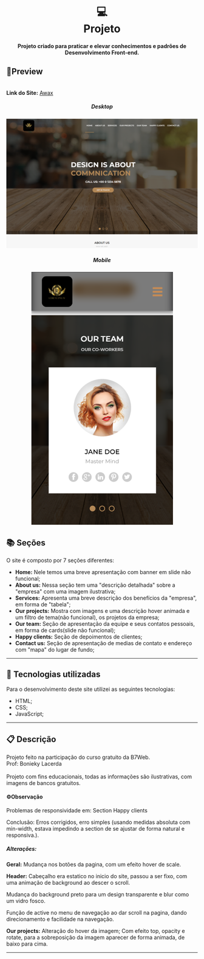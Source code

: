 <h1 align="center">
  💻<br>Projeto
</h1>
<h4 align="center">
  Projeto criado para praticar e elevar conhecimentos e padrões de Desenvolvimento Front-end.
</h4>


## 🔎Preview
<div align="center">
    <div align='left'>
        <br>
    <span><b>Link do Site:</b></span> <a href='https://isaac-mcastanho.github.io/Front-end/advanced-project/site-Awax/home'>Awax</a>
    </div>
<h5>Desktop</h5>
<img src="./preview-desktop.PNG" alt="Foto de preview do site Awax, versão desktop."/>
<h5>Mobile</h5>
<img  src="./preview-mobile.PNG" alt="Foto de preview do site Awax, versão mobile."/>
</div>


## 📚 Seções
O site é composto por 7 seções diferentes:

- **Home:** Nele temos uma breve apresentação com banner em slide não funcional;
- **About us:** Nessa seção tem uma "descrição detalhada" sobre a "empresa" com uma imagem ilustrativa;
- **Services:** Apresenta uma breve descrição dos benefícios da "empresa", em forma de "tabela";
- **Our projects:** Mostra com imagens e uma descrição hover animada e um filtro de tema(não funcional), os projetos da empresa;
- **Our team:** Seção de apresentação da equipe e seus contatos pessoais, em forma de cards(slide não funcional);
- **Happy clients:** Seção de depoimentos de clientes;
- **Contact us:** Seção de apresentação de medias de contato e endereço com "mapa" do lugar de fundo;

---

## 💼 Tecnologias utilizadas
Para o desenvolvimento deste site utilizei as seguintes tecnologias:

- HTML;
- CSS;
- JavaScript;

---

## 📋 Descrição

<p align="">
  Projeto feito na participação do curso gratuito da B7Web.<br>
  Prof: Bonieky Lacerda<br><br>
  Projeto com fins educacionais, todas as informações são ilustrativas, com imagens de bancos gratuitos.
</p>

#### ⚙Observação

Problemas de responsividade em: Section Happy clients

Conclusão: Erros corrigidos, erro simples (usando medidas absoluta com min-width, estava impedindo a section de se ajustar de  forma natural e responsiva.).



##### Alterações:

**Geral:** Mudança nos botões da pagina, com um efeito hover de scale.

**Header:** Cabeçalho era estatico no inicio do site, passou a ser fixo, com uma animação de background ao descer o scroll.

Mudança do background preto para um design transparente e blur como um vidro fosco.

Função de active no menu de navegação ao dar scroll na pagina, dando direcionamento e facilidade na navegação.



**Our projects:** Alteração do hover da imagem; Com efeito top, opacity e rotate, para a sobreposição da imagem aparecer de forma animada, de baixo para cima.

---

